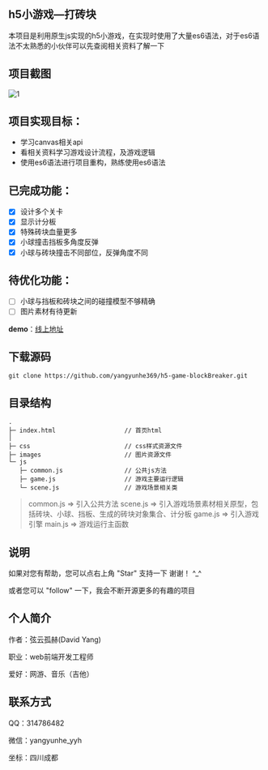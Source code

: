 ## h5小游戏—打砖块

本项目是利用原生js实现的h5小游戏，在实现时使用了大量es6语法，对于es6语法不太熟悉的小伙伴可以先查阅相关资料了解一下

## 项目截图

![1](images/screenshot.png)

## 项目实现目标：
* 学习canvas相关api
* 看相关资料学习游戏设计流程，及游戏逻辑
* 使用es6语法进行项目重构，熟练使用es6语法

## 已完成功能：
- [x] 设计多个关卡
- [x] 显示计分板
- [x] 特殊砖块血量更多
- [x] 小球撞击挡板多角度反弹
- [x] 小球与砖块撞击不同部位，反弹角度不同

## 待优化功能：
- [ ] 小球与挡板和砖块之间的碰撞模型不够精确
- [ ] 图片素材有待更新

**demo**：[线上地址](https://yangyunhe369.github.io/h5-game-blockBreaker/)

## 下载源码

```
git clone https://github.com/yangyunhe369/h5-game-blockBreaker.git
```

## 目录结构

```
.
├─ index.html                   // 首页html
│  
├─ css                          // css样式资源文件
├─ images                       // 图片资源文件  
└─ js
   ├─ common.js                 // 公共js方法
   ├─ game.js                   // 游戏主要运行逻辑
   └─ scene.js                  // 游戏场景相关类
```

>common.js => 引入公共方法
>scene.js => 引入游戏场景素材相关原型，包括砖块、小球、挡板、生成的砖块对象集合、计分板
>game.js => 引入游戏引擎
>main.js => 游戏运行主函数

## 说明

如果对您有帮助，您可以点右上角 "Star" 支持一下 谢谢！ ^_^

或者您可以 "follow" 一下，我会不断开源更多的有趣的项目

## 个人简介

作者：弦云孤赫(David Yang)

职业：web前端开发工程师

爱好：网游、音乐（吉他）

## 联系方式

QQ：314786482

微信：yangyunhe_yyh

坐标：四川成都